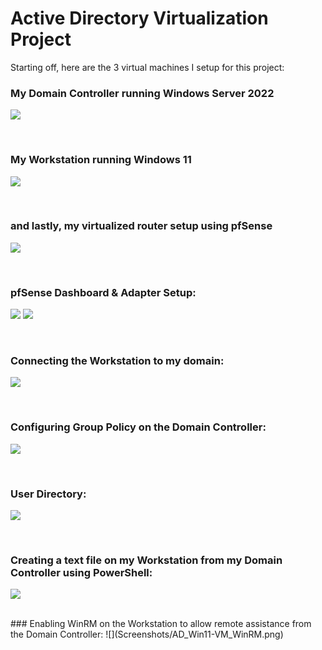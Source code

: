 # Active Directory Virtualization Project

Starting off, here are the 3 virtual machines I setup for this project:

### My Domain Controller running Windows Server 2022
![](Screenshots/AD_DC_Login_Screen.png)

<br/>

### My Workstation running Windows 11
![](Screenshots/AD_Win11VM_Login_Screen.png)

<br/>

### and lastly, my virtualized router setup using pfSense
![](Screenshots/AD_pfSense_VM.png)

<br/>

### pfSense Dashboard & Adapter Setup:
![](Screenshots/AD_pfSense_Dashboard.png)
![](Screenshots/AD_HyperV_pfSense_Config.png)

<br/>

### Connecting the Workstation to my domain:
![](Screenshots/AD_Welcome.png)

<br/>

### Configuring Group Policy on the Domain Controller:
![](Screenshots/AD_DC_Group_Policy.png)

<br/>

### User Directory:
![](Screenshots/AD_DC_Users.png)

<br/>

### Creating a text file on my Workstation from my Domain Controller using PowerShell:
![](Screenshots/AD_Win11-VM-Create_File.png)

<br/>
### Enabling WinRM on the Workstation to allow remote assistance from the Domain Controller:
![](Screenshots/AD_Win11-VM_WinRM.png)



